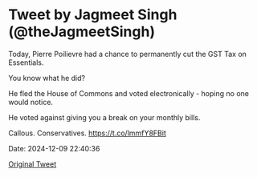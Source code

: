 # Tweet by Jagmeet Singh (@theJagmeetSingh)

Today, Pierre Poilievre had a chance to permanently cut the GST Tax on Essentials.

You know what he did?

He fled the House of Commons and voted electronically - hoping no one would notice.

He voted against giving you a break on your monthly bills.

Callous. Conservatives. https://t.co/lmmfY8FBit

Date: 2024-12-09 22:40:36

[Original Tweet](https://x.com/theJagmeetSingh/status/1866251629613269483)
